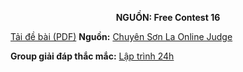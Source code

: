 **<center>NGUỒN: Free Contest 16</center>**

[Tải đề bài (PDF)](/statements/2115/SEATING.pdf)
**Nguồn:** [Chuyên Sơn La Online Judge](http://csloj.ddns.net/)

**Group giải đáp thắc mắc:** [Lập trình 24h](https://www.facebook.com/groups/1386904321519984)